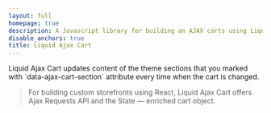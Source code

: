 ```yaml
---
layout: full
homepage: true
description: A Javascript library for building an AJAX carts using Liquid templates in Shopify
disable_anchors: true
title: Liquid Ajax Cart
---
```


<div class="row">
<div class="col-lg-8">
<p class="lead" markdown="1">
Liquid Ajax Cart updates content of the theme sections that you marked with `data-ajax-cart-section` attribute every time when the cart is changed.
</p>
</div>
<div class="col-lg-4" markdown="1">
  
> For building custom storefronts using React, Liquid Ajax Cart offers Ajax Requests API and the State — enriched cart object.
  
</div>
</div>
